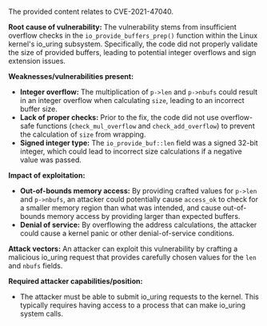 The provided content relates to CVE-2021-47040.

**Root cause of vulnerability:**
The vulnerability stems from insufficient overflow checks in the `io_provide_buffers_prep()` function within the Linux kernel's io_uring subsystem. Specifically, the code did not properly validate the size of provided buffers, leading to potential integer overflows and sign extension issues.

**Weaknesses/vulnerabilities present:**
- **Integer overflow:** The multiplication of `p->len` and `p->nbufs` could result in an integer overflow when calculating `size`, leading to an incorrect buffer size.
- **Lack of proper checks:** Prior to the fix, the code did not use overflow-safe functions (`check_mul_overflow` and `check_add_overflow`) to prevent the calculation of `size` from wrapping.
- **Signed integer type:** The `io_provide_buf::len` field was a signed 32-bit integer, which could lead to incorrect size calculations if a negative value was passed.

**Impact of exploitation:**
- **Out-of-bounds memory access:** By providing crafted values for `p->len` and `p->nbufs`, an attacker could potentially cause `access_ok` to check for a smaller memory region than what was intended, and cause out-of-bounds memory access by providing larger than expected buffers.
- **Denial of service:** By overflowing the address calculations, the attacker could cause a kernel panic or other denial-of-service conditions.

**Attack vectors:**
An attacker can exploit this vulnerability by crafting a malicious io_uring request that provides carefully chosen values for the `len` and `nbufs` fields.

**Required attacker capabilities/position:**
- The attacker must be able to submit io_uring requests to the kernel. This typically requires having access to a process that can make io_uring system calls.